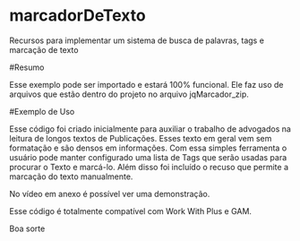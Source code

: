 # marcadorDeTexto
Recursos para implementar um sistema de busca de palavras, tags e marcação de texto

#Resumo

Esse exemplo pode ser importado e estará 100% funcional.
Ele faz uso de arquivos que estão dentro do projeto no arquivo jqMarcador_zip.

#Exemplo de Uso

Esse código foi criado inicialmente para auxiliar o trabalho de advogados na leitura de longos textos de Publicações.
Esses texto em geral vem sem formatação e são densos em informações.
Com essa simples ferramenta o usuário pode manter configurado uma lista de Tags que serão usadas para procurar o Texto e marcá-lo.
Além disso foi incluído o recuso que permite a marcação do texto manualmente.

No vídeo em anexo é possível ver uma demonstração.

Esse código é totalmente compatível com Work With Plus e GAM.

Boa sorte

